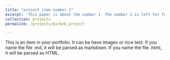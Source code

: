 ```yaml
---
title: "project item number 1"
excerpt: 'This paper is about the number 1. The number 2 is left for future work.'
collection: projects
permalink: /projects/Airbnb_project

---
```


This is an item in your portfolio. It can be have images or nice text. If you name the file .md, it will be parsed as markdown. If you name the file .html, it will be parsed as HTML. 
